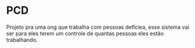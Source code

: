 # PCD
Projeto pra uma ong que trabalha com pessoas deficiea, esse sistema vai ser para eles terem um controle de quantas pessoas eles estão trabalhando.
